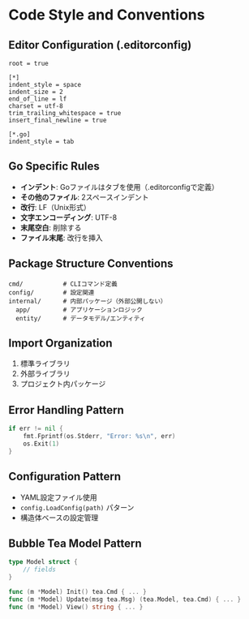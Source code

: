 # Code Style and Conventions

## Editor Configuration (.editorconfig)
```
root = true

[*]
indent_style = space
indent_size = 2
end_of_line = lf
charset = utf-8
trim_trailing_whitespace = true
insert_final_newline = true

[*.go]
indent_style = tab
```

## Go Specific Rules
- **インデント**: Goファイルはタブを使用（.editorconfigで定義）
- **その他のファイル**: 2スペースインデント
- **改行**: LF（Unix形式）
- **文字エンコーディング**: UTF-8
- **末尾空白**: 削除する
- **ファイル末尾**: 改行を挿入

## Package Structure Conventions
```
cmd/           # CLIコマンド定義
config/        # 設定関連
internal/      # 内部パッケージ（外部公開しない）
  app/         # アプリケーションロジック
  entity/      # データモデル/エンティティ
```

## Import Organization
1. 標準ライブラリ
2. 外部ライブラリ
3. プロジェクト内パッケージ

## Error Handling Pattern
```go
if err != nil {
    fmt.Fprintf(os.Stderr, "Error: %s\n", err)
    os.Exit(1)
}
```

## Configuration Pattern
- YAML設定ファイル使用
- `config.LoadConfig(path)` パターン
- 構造体ベースの設定管理

## Bubble Tea Model Pattern
```go
type Model struct {
    // fields
}

func (m *Model) Init() tea.Cmd { ... }
func (m *Model) Update(msg tea.Msg) (tea.Model, tea.Cmd) { ... }
func (m *Model) View() string { ... }
```